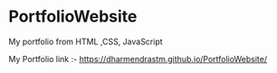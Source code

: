 # PortfolioWebsite
My portfolio from HTML ,CSS, JavaScript




My Portfolio link :-  https://dharmendrastm.github.io/PortfolioWebsite/
